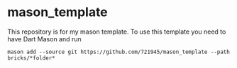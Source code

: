 # mason_template
This repository is for my mason template.
To use this template you need to have Dart Mason 
and run
```
mason add --source git https://github.com/721945/mason_template --path bricks/*folder*
```

